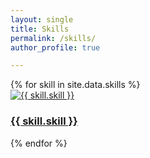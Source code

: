 ```yaml
---
layout: single
title: Skills
permalink: /skills/
author_profile: true

---
```


<div class="skills-grid">
  {% for skill in site.data.skills %}
  <div class="tile">
    <a href="{{ skill.url }}">
      <picture>
        <source srcset="{{ skill.icons.large }}" media="(min-width: 1200px)">
        <source srcset="{{ skill.icons.medium }}" media="(min-width: 768px)">
        <img src="{{ skill.icons.small }}" alt="{{ skill.skill }}">
      </picture>
      <h3>{{ skill.skill }}</h3>
    </a>
  </div>
  {% endfor %}
</div>
